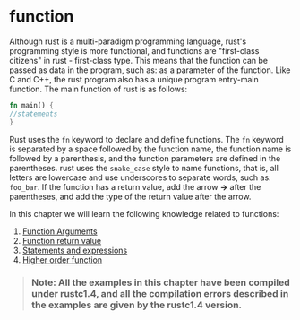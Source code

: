 # function
   Although rust is a multi-paradigm programming language, rust's programming style is more functional, and functions are "first-class citizens" in rust - first-class type. This means that the function can be passed as data in the program, such as: as a parameter of the function. Like C and C++, the rust program also has a unique program entry-main function. The main function of rust is as follows:
  
  ```rust
fn main() {
  //statements
}
  ```
  
   Rust uses the `fn` keyword to declare and define functions. The `fn` keyword is separated by a space followed by the function name, the function name is followed by a parenthesis, and the function parameters are defined in the parentheses. rust uses the `snake_case` style to name functions, that is, all letters are lowercase and use underscores to separate words, such as: `foo_bar`. If the function has a return value, add the arrow __->__ after the parentheses, and add the type of the return value after the arrow.

   In this chapter we will learn the following knowledge related to functions:
  1. [Function Arguments](arguement.md)
  2. [Function return value](return_value.md)
  3. [Statements and expressions](statement_expression.md)
  4. [Higher order function](higher_order_function.md)

> ### Note: All the examples in this chapter have been compiled under rustc1.4, and all the compilation errors described in the examples are given by the rustc1.4 version.
